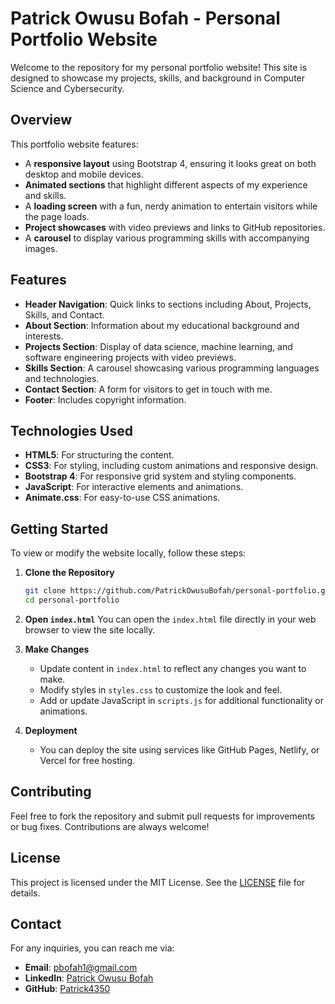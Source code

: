 # Patrick Owusu Bofah - Personal Portfolio Website

Welcome to the repository for my personal portfolio website! This site is designed to showcase my projects, skills, and background in Computer Science and Cybersecurity.

## Overview

This portfolio website features:

- A **responsive layout** using Bootstrap 4, ensuring it looks great on both desktop and mobile devices.
- **Animated sections** that highlight different aspects of my experience and skills.
- A **loading screen** with a fun, nerdy animation to entertain visitors while the page loads.
- **Project showcases** with video previews and links to GitHub repositories.
- A **carousel** to display various programming skills with accompanying images.

## Features

- **Header Navigation**: Quick links to sections including About, Projects, Skills, and Contact.
- **About Section**: Information about my educational background and interests.
- **Projects Section**: Display of data science, machine learning, and software engineering projects with video previews.
- **Skills Section**: A carousel showcasing various programming languages and technologies.
- **Contact Section**: A form for visitors to get in touch with me.
- **Footer**: Includes copyright information.

## Technologies Used

- **HTML5**: For structuring the content.
- **CSS3**: For styling, including custom animations and responsive design.
- **Bootstrap 4**: For responsive grid system and styling components.
- **JavaScript**: For interactive elements and animations.
- **Animate.css**: For easy-to-use CSS animations.

## Getting Started

To view or modify the website locally, follow these steps:

1. **Clone the Repository**
   ```bash
   git clone https://github.com/PatrickOwusuBofah/personal-portfolio.git
   cd personal-portfolio
   ```

2. **Open `index.html`**
   You can open the `index.html` file directly in your web browser to view the site locally.

3. **Make Changes**
   - Update content in `index.html` to reflect any changes you want to make.
   - Modify styles in `styles.css` to customize the look and feel.
   - Add or update JavaScript in `scripts.js` for additional functionality or animations.

4. **Deployment**
   - You can deploy the site using services like GitHub Pages, Netlify, or Vercel for free hosting.

## Contributing

Feel free to fork the repository and submit pull requests for improvements or bug fixes. Contributions are always welcome!

## License

This project is licensed under the MIT License. See the [LICENSE](LICENSE) file for details.

## Contact

For any inquiries, you can reach me via:

- **Email**: [pbofah1@gmail.com](mailto:pbofah1@gmail.com)
- **LinkedIn**: [Patrick Owusu Bofah](linkedin.com/in/patrick-owusu-bofah-7b2a761ab)
- **GitHub**: [Patrick4350](https://github.com/Patrick4350)
